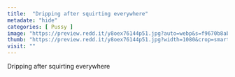 ```yaml
---
title:  "Dripping after squirting everywhere"
metadate: "hide"
categories: [ Pussy ]
image: "https://preview.redd.it/y8oex76144p51.jpg?auto=webp&s=f9670b8ab70960b025940b892dd5c76318bae3cd"
thumb: "https://preview.redd.it/y8oex76144p51.jpg?width=1080&crop=smart&auto=webp&s=309275ba28dca65818bd5f904adfd5189e9591c2"
visit: ""
---
```

Dripping after squirting everywhere
